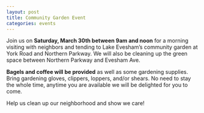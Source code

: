 ```yaml
---
layout: post
title: Community Garden Event
categories: events
---
```

Join us on **Saturday, March 30th between 9am and noon** for a morning visiting with neighbors and tending to Lake Evesham’s community garden at York Road and Northern Parkway. We will also be cleaning up the green space between Northern Parkway and Evesham Ave.

**Bagels and coffee will be provided** as well as some gardening supplies. Bring gardening gloves, clippers, loppers, and/or shears. No need to stay the whole time, anytime you are available we will be delighted for you to come.

Help us clean up our neighborhood and show we care!